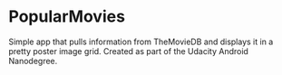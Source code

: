 # PopularMovies
Simple app that pulls information from TheMovieDB and displays it in a pretty poster image grid. Created as part of the Udacity Android Nanodegree.
